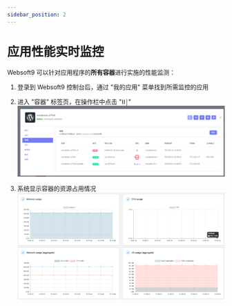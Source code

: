 ```yaml
---
sidebar_position: 2
---
```


# 应用性能实时监控

Websoft9 可以针对应用程序的**所有容器**进行实施的性能监测：

1. 登录到 Websoft9 控制台后，通过 "我的应用" 菜单找到所需监控的应用

2. 进入 "容器" 标签页，在操作栏中点击 "ⵏꓲ￨"
   ![](./assets/websoft9-container-perf-websoft9.png)

3. 系统显示容器的资源占用情况
   ![](./assets/websoft9-container-usage-websoft9.png)
   